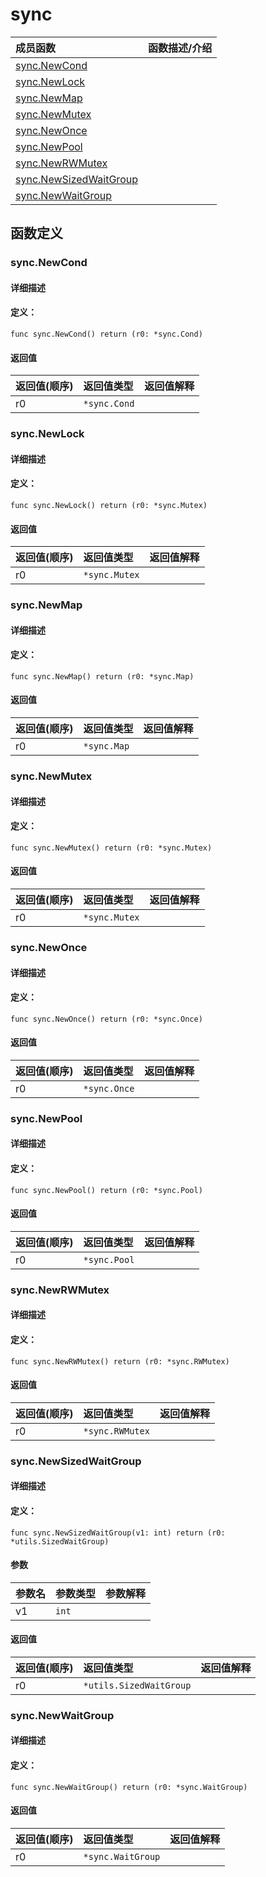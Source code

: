 # sync


|成员函数|函数描述/介绍|
|:------|:--------|
 | [sync.NewCond](#syncnewcond) |  |
 | [sync.NewLock](#syncnewlock) |  |
 | [sync.NewMap](#syncnewmap) |  |
 | [sync.NewMutex](#syncnewmutex) |  |
 | [sync.NewOnce](#syncnewonce) |  |
 | [sync.NewPool](#syncnewpool) |  |
 | [sync.NewRWMutex](#syncnewrwmutex) |  |
 | [sync.NewSizedWaitGroup](#syncnewsizedwaitgroup) |  |
 | [sync.NewWaitGroup](#syncnewwaitgroup) |  |




 



## 函数定义

### sync.NewCond



#### 详细描述



#### 定义：

`func sync.NewCond() return (r0: *sync.Cond)`

 


#### 返回值

|返回值(顺序)|返回值类型|返回值解释|
|:-----------|:---------- |:-----------|
| r0 | `*sync.Cond` |   |


 
### sync.NewLock



#### 详细描述



#### 定义：

`func sync.NewLock() return (r0: *sync.Mutex)`

 


#### 返回值

|返回值(顺序)|返回值类型|返回值解释|
|:-----------|:---------- |:-----------|
| r0 | `*sync.Mutex` |   |


 
### sync.NewMap



#### 详细描述



#### 定义：

`func sync.NewMap() return (r0: *sync.Map)`

 


#### 返回值

|返回值(顺序)|返回值类型|返回值解释|
|:-----------|:---------- |:-----------|
| r0 | `*sync.Map` |   |


 
### sync.NewMutex



#### 详细描述



#### 定义：

`func sync.NewMutex() return (r0: *sync.Mutex)`

 


#### 返回值

|返回值(顺序)|返回值类型|返回值解释|
|:-----------|:---------- |:-----------|
| r0 | `*sync.Mutex` |   |


 
### sync.NewOnce



#### 详细描述



#### 定义：

`func sync.NewOnce() return (r0: *sync.Once)`

 


#### 返回值

|返回值(顺序)|返回值类型|返回值解释|
|:-----------|:---------- |:-----------|
| r0 | `*sync.Once` |   |


 
### sync.NewPool



#### 详细描述



#### 定义：

`func sync.NewPool() return (r0: *sync.Pool)`

 


#### 返回值

|返回值(顺序)|返回值类型|返回值解释|
|:-----------|:---------- |:-----------|
| r0 | `*sync.Pool` |   |


 
### sync.NewRWMutex



#### 详细描述



#### 定义：

`func sync.NewRWMutex() return (r0: *sync.RWMutex)`

 


#### 返回值

|返回值(顺序)|返回值类型|返回值解释|
|:-----------|:---------- |:-----------|
| r0 | `*sync.RWMutex` |   |


 
### sync.NewSizedWaitGroup



#### 详细描述



#### 定义：

`func sync.NewSizedWaitGroup(v1: int) return (r0: *utils.SizedWaitGroup)`


#### 参数

|参数名|参数类型|参数解释|
|:-----------|:---------- |:-----------|
| v1 | `int` |   |





#### 返回值

|返回值(顺序)|返回值类型|返回值解释|
|:-----------|:---------- |:-----------|
| r0 | `*utils.SizedWaitGroup` |   |


 
### sync.NewWaitGroup



#### 详细描述



#### 定义：

`func sync.NewWaitGroup() return (r0: *sync.WaitGroup)`

 


#### 返回值

|返回值(顺序)|返回值类型|返回值解释|
|:-----------|:---------- |:-----------|
| r0 | `*sync.WaitGroup` |   |


 


